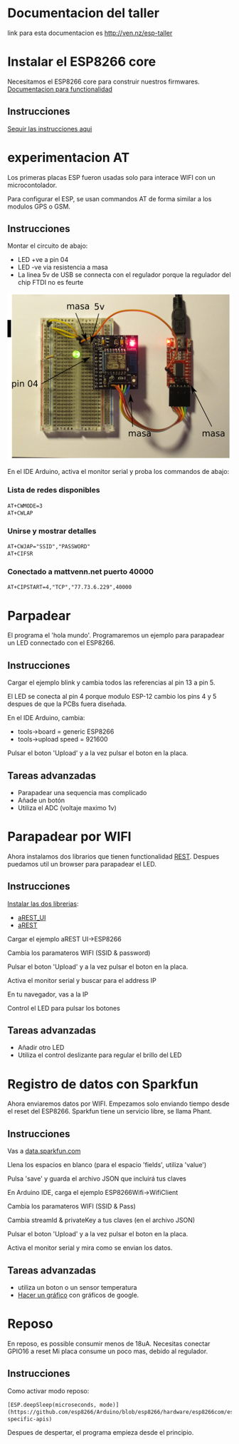 # Documentacion del taller

link para esta documentacion es http://ven.nz/esp-taller

# Instalar el ESP8266 core

Necesitamos el ESP8266 core para construir nuestros firmwares. 
[Documentacion para functionalidad](https://github.com/esp8266/Arduino/blob/esp8266/hardware/esp8266com/esp8266/doc/reference.md)

## Instrucciones

[Sequir las instrucciones aqui](https://github.com/esp8266/Arduino#installing-with-boards-manager)

# experimentacion AT

Los primeras placas ESP fueron usadas solo para interace WIFI con un
microcontolador.

Para configurar el ESP, se usan commandos AT de forma similar a los modulos
GPS o GSM.

## Instrucciones

Montar el circuito de abajo:

* LED +ve a pin 04
* LED -ve via resistencia a masa
* La linea 5v de USB se connecta con el regulador porque la regulador del chip
 FTDI no es feurte

![led](led-es.png)

En el IDE Arduino, activa el monitor serial y proba los commandos de abajo:

### Lista de redes disponibles

    AT+CWMODE=3
    AT+CWLAP

### Unirse y mostrar detalles

    AT+CWJAP="SSID","PASSWORD"
    AT+CIFSR

### Conectado a mattvenn.net puerto 40000

    AT+CIPSTART=4,"TCP","77.73.6.229",40000

# Parpadear

El programa el 'hola mundo'. Programaremos un ejemplo para parapadear un LED connectado con el ESP8266.

## Instrucciones

Cargar el ejemplo blink y cambia todos las referencias al pin 13 a pin 5.

El LED se conecta al pin 4 porque modulo ESP-12 cambio los pins 4 y 5 despues de
que la PCBs fuera diseñada.

En el IDE Arduino, cambia:

* tools->board = generic ESP8266
* tools->upload speed = 921600

Pulsar el boton 'Upload' y a la vez pulsar el boton en la placa.

## Tareas advanzadas

* Parapadear una sequencia mas complicado
* Añade un botón
* Utiliza el ADC (voltaje maximo 1v)

# Parapadear por WIFI

Ahora instalamos dos librarios que tienen functionalidad
[REST](http://arest.io/). Despues puedamos util un browser para parapadear el
LED.

## Instrucciones

[Instalar las dos librerias](https://www.arduino.cc/en/Guide/Libraries#toc4):

* [aREST_UI](https://github.com/marcoschwartz/aREST_UI/archive/master.zip)
* [aREST](https://github.com/marcoschwartz/aREST/archive/master.zip)

Cargar el ejemplo aREST UI->ESP8266

Cambia los paramateros WIFI (SSID & password)

Pulsar el boton 'Upload' y a la vez pulsar el boton en la placa.

Activa el monitor serial y buscar para el address IP

En tu navegador, vas a la IP

Control el LED para pulsar los botones

## Tareas advanzadas

* Añadir otro LED
* Utiliza el control deslizante para regular el brillo del LED

# Registro de datos con Sparkfun

Ahora enviaremos datos por WIFI. Empezamos solo enviando tiempo desde
el reset del ESP8266. Sparkfun tiene un servicio libre, se llama Phant.

## Instrucciones

Vas a [data.sparkfun.com](https://data.sparkfun.com/streams/make)

Llena los espacios en blanco (para el espacio 'fields', utiliza 'value')

Pulsa 'save' y guarda el archivo JSON que incluirá tus claves

En Arduino IDE, carga el ejemplo ESP8266Wifi->WifiClient

Cambia los paramateros WIFI (SSID & Pass)

Cambia streamId & privateKey a tus claves (en el archivo JSON)

Pulsar el boton 'Upload' y a la vez pulsar el boton en la placa.

Activa el monitor serial y mira como se envian los datos.

## Tareas advanzadas

* utiliza un boton o un sensor temperatura
* [Hacer un gráfico](http://phant.io/graphing/google/2014/07/07/graphing-data/)
 con gráficos de google.

# Reposo

En reposo, es possible consumir menos de 18uA. Necesitas conectar GPIO16 a reset
Mi placa consume un poco mas, debido al regulador.

## Instrucciones

Como activar modo reposo:

    [ESP.deepSleep(microseconds, mode)](https://github.com/esp8266/Arduino/blob/esp8266/hardware/esp8266com/esp8266/doc/reference.md#esp-specific-apis)

Despues de despertar, el programa empieza desde el principio.
